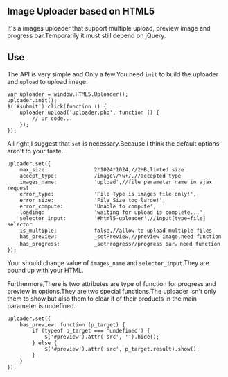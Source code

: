 Image Uploader based on HTML5
---

It's a images uploader that support multiple upload, preview image and progress bar.Temporarily it must still depend on jQuery.

Use
---

The API is very simple and Only a few.You need `init` to build the uploader and `upload` to upload image.

    var uploader = window.HTML5.Uploader();
    uploader.init();
    $('#submit').click(function () {
        uploader.upload('uploader.php', function () {
            // ur code...
        });
    });

All right,I suggest that `set` is necessary.Because I think the default options aren't to your taste.

    uploader.set({
        max_size:               2*1024*1024,//2MB,limted size
        accept_type:            /image\/\w+/,//accepted type
        images_name:            'upload',//file parameter name in ajax request
        error_type:             'File Type is images file only!',
        error_size:             'File Size too large!',
        error_compute:          'Unable to compute',
        loading:                'waiting for upload is complete...',
        selector_input:         '#html5-uploader',//input[type=file] selector
        is_multiple:            false,//allow to upload multiple files
        has_preview:            _setPreview,//preview image,need function
        has_progress:           _setProgress//progress bar，need function
    });

Your should change value of `images_name` and `selector_input`.They are bound up with your HTML.

Furthermore,There is two attributes are type of function for progress and preview in options.They are two special functions.The uploader isn't only them to show,but also them to clear it of their products in the main parameter is undefined.

    uploader.set({
        has_preview: function (p_target) {
            if (typeof p_target === 'undefined') {
                $('#preview').attr('src', '').hide();
            } else {
                $('#preview').attr('src', p_target.result).show();
            }
        }
    });
    



